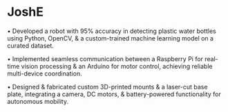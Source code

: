 # JoshE
• Developed a robot with 95% accuracy in detecting plastic water bottles using Python, OpenCV, &amp; a custom-trained machine learning model on a curated dataset.

• Implemented seamless communication between a Raspberry Pi for real-time vision processing & an Arduino for motor control, achieving reliable multi-device coordination.

• Designed & fabricated custom 3D-printed mounts & a laser-cut base plate, integrating a camera, DC motors, & battery-powered functionality for autonomous mobility.

